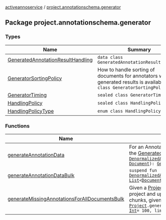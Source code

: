 [activeannoservice](../index.md) / [project.annotationschema.generator](./index.md)

## Package project.annotationschema.generator

### Types

| Name | Summary |
|---|---|
| [GeneratedAnnotationResultHandling](-generated-annotation-result-handling/index.md) | `data class GeneratedAnnotationResultHandling` |
| [GeneratorSortingPolicy](-generator-sorting-policy/index.md) | How to handle sorting of documents for annotators when generated results is available`enum class GeneratorSortingPolicy` |
| [GeneratorTiming](-generator-timing/index.md) | `sealed class GeneratorTiming` |
| [HandlingPolicy](-handling-policy/index.md) | `sealed class HandlingPolicy` |
| [HandlingPolicyType](-handling-policy-type/index.md) | `enum class HandlingPolicyType` |

### Functions

| Name | Summary |
|---|---|
| [generateAnnotationData](generate-annotation-data.md) | For an AnnotationSchema, execute all [AnnotationGenerator](../annotationdefinition.generator/-annotation-generator/index.md) and return the [GeneratedAnnotationData](../document.annotation/-generated-annotation-data/index.md)`suspend fun `[`DenormalizedAnnotationSchema`](../project.annotationschema/-denormalized-annotation-schema/index.md)`.generateAnnotationData(document: `[`Document`](../document/-document/index.md)`): `[`GeneratedAnnotationData`](../document.annotation/-generated-annotation-data/index.md) |
| [generateAnnotationDataBulk](generate-annotation-data-bulk.md) | `suspend fun `[`DenormalizedAnnotationSchema`](../project.annotationschema/-denormalized-annotation-schema/index.md)`.generateAnnotationDataBulk(documents: `[`List`](https://kotlinlang.org/api/latest/jvm/stdlib/kotlin.collections/-list/index.html)`<`[`Document`](../document/-document/index.md)`>): `[`Map`](https://kotlinlang.org/api/latest/jvm/stdlib/kotlin.collections/-map/index.html)`<`[`Document`](../document/-document/index.md)`, `[`GeneratedAnnotationData`](../document.annotation/-generated-annotation-data/index.md)`>` |
| [generateMissingAnnotationsForAllDocumentsBulk](generate-missing-annotations-for-all-documents-bulk.md) | Given a [Project](../project/-project/index.md), generate missing annotations for all documents for the project and update the documents. This method does it multiple chunks, given a size parameter`suspend fun `[`Project`](../project/-project/index.md)`.generateMissingAnnotationsForAllDocumentsBulk(chuckSize: `[`Int`](https://kotlinlang.org/api/latest/jvm/stdlib/kotlin/-int/index.html)` = 100, limit: `[`Int`](https://kotlinlang.org/api/latest/jvm/stdlib/kotlin/-int/index.html)` = Int.MAX_VALUE): `[`Unit`](https://kotlinlang.org/api/latest/jvm/stdlib/kotlin/-unit/index.html) |
